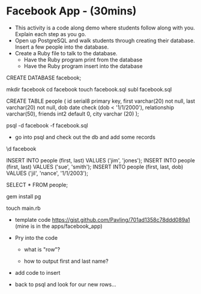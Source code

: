 # Facebook App - (30mins)

* This activity is a code along demo where students follow along with you. Explain each step as you go.
* Open up PostgreSQL and walk students through creating their database. Insert a few people into the database.
* Create a Ruby file to talk to the database.
  * Have the Ruby program print from the database
  * Have the Ruby program insert into the database


CREATE DATABASE facebook;

mkdir facebook
cd facebook
touch facebook.sql
subl facebook.sql

  CREATE TABLE people
  (
    id serial8 primary key,
    first varchar(20) not null,
    last varchar(20) not null,
    dob date check (dob < '1/1/2000'),
    relationship varchar(50),
    friends int2 default 0,
    city varchar (20)
  );

psql -d facebook -f facebook.sql

- go into psql and check out the db and add some records

\d facebook

INSERT INTO people (first, last) VALUES ('jim', 'jones');
INSERT INTO people (first, last) VALUES ('sue', 'smith');
INSERT INTO people (first, last, dob) VALUES ('jil', 'nance', '1/1/2003');

SELECT * FROM people;

gem install pg

touch main.rb

- template code
  https://gist.github.com/Pavling/701ad1358c78ddd089a1
  (mine is in the apps/facebook_app)

- Pry into the code
  - what is "row"?
  
  - how to output first and last name?


- add code to insert


- back to psql and look for our new rows...
